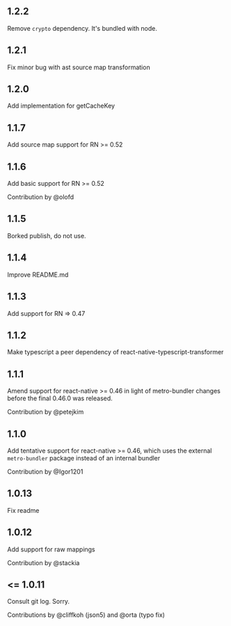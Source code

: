 ## 1.2.2

Remove `crypto` dependency. It's bundled with node.

## 1.2.1

Fix minor bug with ast source map transformation

## 1.2.0

Add implementation for getCacheKey

## 1.1.7

Add source map support for RN >= 0.52

## 1.1.6

Add basic support for RN >= 0.52

Contribution by @olofd

## 1.1.5

Borked publish, do not use.

## 1.1.4

Improve README.md

## 1.1.3

Add support for RN => 0.47

## 1.1.2

Make typescript a peer dependency of react-native-typescript-transformer

## 1.1.1

Amend support for react-native >= 0.46 in light of metro-bundler changes
before the final 0.46.0 was released.

Contribution by @petejkim

## 1.1.0

Add tentative support for react-native >= 0.46, which uses the external
`metro-bundler` package instead of an internal bundler

Contribution by @Igor1201

## 1.0.13

Fix readme

## 1.0.12

Add support for raw mappings

Contribution by @stackia

## <= 1.0.11

Consult git log. Sorry.

Contributions by @cliffkoh (json5) and @orta (typo fix)
